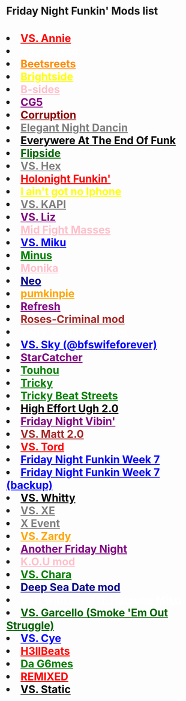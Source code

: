<h1>Friday Night Funkin' Mods list<h1>
<li><a href="/vs deek"<p style="color:red">VS. Annie</a></li>
<li><a href="/vs flowey"<p style="color:white">B3 remixed</a></li>
<li><a href="/beatsteets"<p style="color:darkorange">Beetsreets</a></li>
<li><a href="/brightside"<p style="color:yellow">Brightside</a></li>
<li><a href="/bsides"<p style="color:pink">B-sides</a></li>
<li><a href="/cg5"<p style="color:purple">CG5</a></li>
<li><a href="/corruption"<p style="color:darkred">Corruption</a></li>
<li><a href="/elegantnightdancin"<p style="color:grey">Elegant Night Dancin</a></li>
<li><a href="/everywhereattheendoffunk"<p style="color:black">Everywere At The End Of Funk</a></li>
<li><a href="/flipside"<p style="color:darkgreen">Flipside</a></li>
<li><a href="/hex"<p style="color:grey">VS. Hex</a></li>
<li><a href="/holonightfunkin"<p style="color:red">Holonight Funkin'</a></li>
<li><a href="/iphone"<p style="color:yellow">I ain't got no Iphone</a></li>
<li><a href="/kapi"<p style="color:grey">VS. KAPI</a></li>
<li><a href="/liz"<p style="color:purple">VS. Liz</a></li>
<li><a href="/midfightmasses"<p style="color:pink">Mid Fight Masses</a></li>
<li><a href="/miku"<p style="color:blue">VS. Miku</a></li>
<li><a href="/minus"<p style="color:green">Minus</a></li>
<li><a href="/monika"<p style="color:pink">Monika</a></li>
<li><a href="/neo"<p style="color:darkblue">Neo</a></li>
<li><a href="/pumkinpie"<p style="color:orange">pumkinpie</a></li>
<li><a href="/refresh"<p style="color:purple">Refresh</a></li>
<li><a href="/rosecriminal"<p style="color:brown">Roses-Criminal mod</a></li>
<li><a href="/saltyssundaynight"<p style="color:white">Salty's Sunday Night</a></li>
<li><a href="/sky"<p style="color:blue">VS. Sky (@bfswifeforever)</a></li>
<li><a href="/starcatcher"<p style="color:purple">StarCatcher</a></li>
<li><a href="/touhou"<p style="color:green">Touhou</a></li>
<li><a href="/tricky"<p style="color:green">Tricky</a></li>
<li><a href="/trickybeatstreets"<p style="color:green">Tricky Beat Streets</a></li>
<li><a href="/ugh"<p style="color:black">High Effort Ugh 2.0</a></li>
<li><a href="/vibin"<p style="color:purple">Friday Night Vibin'</a></li>
<li><a href="/matt"<p style="color:brown">VS. Matt 2.0</a></li>
<li><a href="/tord"<p style="color:red">VS. Tord</a></li>
<li><a href="/week7"<p style="color:blue">Friday Night Funkin Week 7</a></li>
<li><a href="/week7backup"<p style="color:blue">Friday Night Funkin Week 7 (backup)</a></li>
<li><a href="/whitty"<p style="color:black">VS. Whitty</a></li>
<li><a href="/xe"<p style="color:grey">VS. XE</a></li>
<li><a href="/xevent"<p style="color:grey">X Event</a></li>
<li><a href="/zardy"<p style="color:orange">VS. Zardy</a></li>
<li><a href="/anotherfridaynight"<p style="color:purple">Another Friday Night</a></li>
<li><a href="/kou"<p style="color:pink">K.O.U mod</a></li>
<li><a href="/vschara"<p style="color:green">VS. Chara</a></li>
<li><a href="/deepseadate"<p style="color:darkblue">Deep Sea Date mod</a></li>
<li><a href="/golf"<p style="color:white">Golf with carol ft. Hatsune Miku</a></li>
<li><a href="/smokeemoutstruggle"<p style="color:darkgreen">VS. Garcello (Smoke 'Em Out Struggle)</a></li>
<li><a href="/cye"<p style="color:blue">VS. Cye</a></li>
<li><a href="/h3llbeats"<p style="color:red">H3llBeats</a></li>
<li><a href="/da"<p style="color:green">Da G6mes</a></li>
<li><a href="/remixed"<p style="color:red">REMIXED</a></li>
<li><a href="/static"<p style="color:black">VS. Static</a></li>












 <style>
body {
  background-image: url('https://padlet-uploads.storage.googleapis.com/391569768/5b47aa65bdc64d387af34d607fe583a4/menuBG.png');
  background-repeat: no-repeat;
  background-attachment: fixed;
  background-size: cover;
}
</style>
